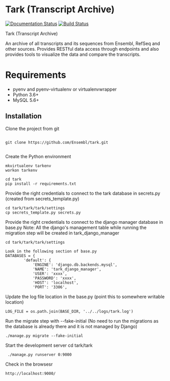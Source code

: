 # Tark (Transcript Archive)

[![Documentation Status](https://readthedocs.org/projects/tark/badge/?version=latest)](http://tark.readthedocs.io/en/latest/?badge=latest) [![Build Status](https://travis-ci.org/Ensembl/tark.svg?branch=master)](https://travis-ci.org/Ensembl/tark)

Tark (Transcript Archive)

An archive of all transcripts and its sequences from Ensembl, RefSeq and other sources. Provides RESTful data access through endpoints and also provides tools to visualize the data and compare the transcripts.


# Requirements
- pyenv and pyenv-virtualenv or virtualenvwrapper
- Python 3.6+
- MySQL 5.6+


Installation
------------
Clone the project from git

```

git clone https://github.com/Ensembl/tark.git


```

Create the Python environment

```
mkvirtualenv tarkenv
workon tarkenv

cd tark
pip install -r requirements.txt 

```

Provide the right credentials to connect to the tark database in secrets.py (created from secrets_template.py)

```
cd tark/tark/tark/settings
cp secrets_template.py secrets.py

```

Provide the right credentials to connect to the django manager database in base.py
Note: All the django's management table while running the migration step will be created in tark_django_manager
```
cd tark/tark/tark/settings

Look in the following section of base.py
DATABASES = {
        'default': {
            'ENGINE': 'django.db.backends.mysql',
            'NAME': 'tark_django_manager',
            'USER': 'xxxx',
            'PASSWORD': 'xxxx',
            'HOST': 'localhost',
            'PORT': '3306',

```


Update the log file location in the base.py (point this to somewhere writable location)
```
LOG_FILE = os.path.join(BASE_DIR, '../../logs/tark.log')
```


Run the migrate step with --fake-initial (No need to run the migrations as the database is already there and it is not managed by Django)
```
./manage.py migrate --fake-initial
```

Start the development server
cd tark/tark
```
 ./manage.py runserver 0:9000
```

Check in the browsesr
```
http://localhost:9000/
```

